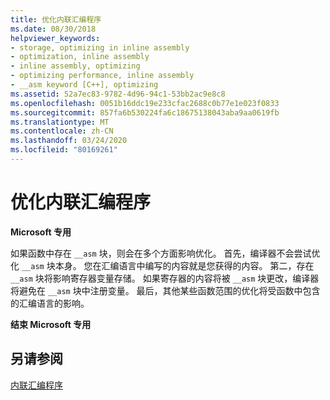 ```yaml
---
title: 优化内联汇编程序
ms.date: 08/30/2018
helpviewer_keywords:
- storage, optimizing in inline assembly
- optimization, inline assembly
- inline assembly, optimizing
- optimizing performance, inline assembly
- __asm keyword [C++], optimizing
ms.assetid: 52a7ec83-9782-4d96-94c1-53bb2ac9e8c8
ms.openlocfilehash: 0051b16ddc19e233cfac2688c0b77e1e023f0833
ms.sourcegitcommit: 857fa6b530224fa6c18675138043aba9aa0619fb
ms.translationtype: MT
ms.contentlocale: zh-CN
ms.lasthandoff: 03/24/2020
ms.locfileid: "80169261"
---
```

# <a name="optimizing-inline-assembly"></a>优化内联汇编程序

**Microsoft 专用**

如果函数中存在 `__asm` 块，则会在多个方面影响优化。 首先，编译器不会尝试优化 `__asm` 块本身。 您在汇编语言中编写的内容就是您获得的内容。 第二，存在 `__asm` 块将影响寄存器变量存储。 如果寄存器的内容将被 `__asm` 块更改，编译器将避免在 `__asm` 块中注册变量。 最后，其他某些函数范围的优化将受函数中包含的汇编语言的影响。

**结束 Microsoft 专用**

## <a name="see-also"></a>另请参阅

[内联汇编程序](../../assembler/inline/inline-assembler.md)<br/>
